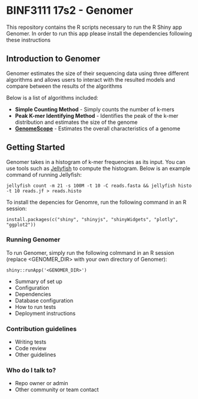 # BINF3111 17s2 - Genomer

This repository contains the R scripts necessary to run the R Shiny app Genomer.
In order to run this app please install the dependencies following these instructions

## Introduction to Genomer

Genomer estimates the size of their sequencing data using three different algorithms and allows users to interact 
with the resulted models and compare between the results of the algorithms

Below is a list of algorithms included:

* **Simple Counting Method** - Simply counts the number of k-mers
* **Peak K-mer Identifying Method** - Identifies the peak of the k-mer distribution and estimates the size of the genome
* [**GenomeScope**](https://github.com/schatzlab/genomescope) - Estimates the overall characteristics of a genome

## Getting Started

Genomer takes in a histogram of k-mer frequencies as its input. You can use tools such as [Jellyfish](http://www.genome.umd.edu/jellyfish.html) to compute the histogram. Below is an example command of running Jellyfish:

```
jellyfish count -m 21 -s 100M -t 10 -C reads.fasta && jellyfish histo -t 10 reads.jf > reads.histo
```

To install the depencies for Genomre, run the following command in an R session:

```
install.packages(c("shiny", "shinyjs", "shinyWidgets", "plotly", "ggplot2"))
```

### Running Genomer

To run Genomer, simply run the following colmmand in an R session (replace <GENOMER_DIR> with your own directory of Genomer):

```
shiny::runApp('<GENOMER_DIR>')
```

* Summary of set up
* Configuration
* Dependencies
* Database configuration
* How to run tests
* Deployment instructions

### Contribution guidelines ###

* Writing tests
* Code review
* Other guidelines

### Who do I talk to? ###

* Repo owner or admin
* Other community or team contact
